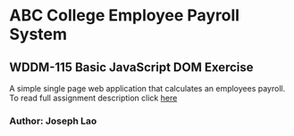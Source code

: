 # ABC College Employee Payroll System
## WDDM-115 Basic JavaScript DOM Exercise

A simple single page web application that calculates an employees payroll.
To read full assignment description click [here](https://docs.google.com/document/d/1aiMKJ1S5Da_6JFLbgwPaPl8Me3uA5IuiBTFQ9wYEUSo/edit)

### Author: Joseph Lao
